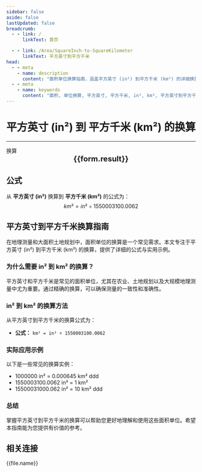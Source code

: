 ```yaml
---
sidebar: false
aside: false
lastUpdated: false
breadcrumb:
  - - link: /
      linkText: 首页

  - - link: /Area/SquareInch-to-SquareKilometer
      linkText: 平方英寸到平方千米
head:
  - - meta
    - name: description
      content: "面积单位换算指南，涵盖平方英寸 (in²) 到平方千米 (km²) 的详细换算公式与说明。"
  - - meta
    - name: keywords
      content: "面积, 单位换算, 平方英寸, 平方千米, in², km², 平方英寸到平方千米, 面积换算指南, 平方英寸到平方千米换算, in²到km²换算, 平方英寸转平方千米, 英寸平方到平方千米, 平方英寸平方千米换算器, in²转km², 平方英寸换算平方千米, 英寸平方转平方千米, 平方英寸到平方千米转换, in²平方千米换算, 平方英寸平方千米计算, 英寸平方平方千米换算, 平方英寸转换平方千米, in²到平方千米, 平方英寸平方千米转换器, 英寸平方到平方千米换算, 平方英寸平方千米换算公式, in²转换平方千米, 平方英寸到平方千米计算, 英寸平方转换平方千米, 平方英寸平方千米换算表, in²平方千米转换, 平方英寸转平方千米计算, 英寸平方平方千米转换, 平方英寸到平方千米换算工具, in²到平方千米换算, 平方英寸平方千米单位换算, 面积换算"
---
```

# 平方英寸 (in²) 到 平方千米 (km²) 的换算
---
<script setup>
import { onMounted, reactive, inject, ref } from 'vue'
import { NButton, NForm, NFormItem, NInput, NInputNumber, NSelect, NCard, useMessage,NGrid ,NGi } from 'naive-ui'
import { defineClientComponent } from 'vitepress'
import { Area } from '../files';

const convert = inject('convert')

const form = reactive({
  number: null,
  result: '',
})

const convertHandler = () => {
  if (form.number !== null && !isNaN(form.number)) {
    const convertedValue = parseFloat(form.number) / 1550003100.0062
    form.result = `${form.number}in² = ${convertedValue.toFixed(6)}km²`
  } else {
    form.result = '请输入有效的数值。'
  }
}
</script>

<n-form size="large" :model="form">
  <n-form-item label="平方英寸 (in²)">
    <n-input-number v-model:value="form.number" placeholder="输入平方英寸" style="width: 100%" />
  </n-form-item>
  <n-form-item>
    <n-button type="info" @click="convertHandler" block>换算</n-button>
  </n-form-item>
</n-form>

<n-card  embedded :bordered="false" hoverable>
  <div  style="text-align:center;font-size:20px;">
    <strong>{{form.result}}</strong>
  </div>
</n-card>

## 公式

从 **平方英寸 (in²)** 换算到 **平方千米 (km²)** 的公式为：
$$ km² = in² \div 1550003100.0062 $$

## 平方英寸到平方千米换算指南

在地理测量和大面积土地规划中，面积单位的换算是一个常见需求。本文专注于平方英寸 (in²) 到平方千米 (km²) 的换算，提供了详细的公式与实用示例。

### 为什么需要 in² 到 km² 的换算？

平方英寸和平方千米是常见的面积单位，尤其在农业、土地规划以及大规模地理测量中尤为重要。通过精确的换算，可以确保测量的一致性和准确性。

### in² 到 km² 的换算方法

从平方英寸到平方千米的换算公式为：

- **公式：** `km² = in² ÷ 1550003100.0062`

### 实际应用示例

以下是一些常见的换算实例：

- 1000000 in² = 0.000645 km²
ddd
- 1550003100.0062 in² = 1 km²
- 15500031000.062 in² = 10 km²
ddd

### 总结

掌握平方英寸到平方千米的换算可以帮助您更好地理解和使用这些面积单位。希望本指南能为您提供有价值的参考。

## 相关连接
<n-grid x-gap="12" :cols="2">
  <n-gi v-for="(file, index) in Area" :key="index">
    <n-button
      text
      tag="a"
      :href="file.path"
      type="info"
    >
      {{file.name}}
    </n-button>
  </n-gi>
</n-grid>